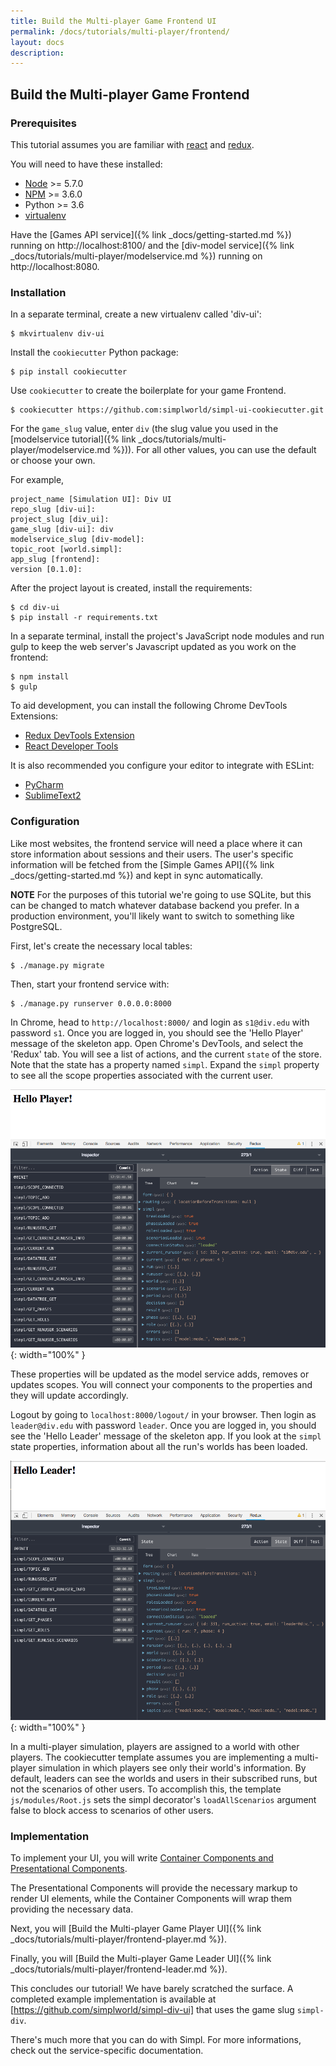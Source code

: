 ```yaml
---
title: Build the Multi-player Game Frontend UI
permalink: /docs/tutorials/multi-player/frontend/
layout: docs
description:
---
```


## Build the Multi-player Game Frontend

### Prerequisites

This tutorial assumes you are familiar with [react](https://reactjs.org) and [redux](https://github.com/reduxjs/react-redux).

You will need to have these installed:

* [Node](https://nodejs.org) >= 5.7.0
* [NPM](https://nodejs.org) >= 3.6.0
* Python >= 3.6
* [virtualenv](https://virtualenv.pypa.io/en/stable/)

Have the [Games API service]({% link _docs/getting-started.md %}) running on http://localhost:8100/ and 
the [div-model service]({% link _docs/tutorials/multi-player/modelservice.md %}) running on http://localhost:8080. 

### Installation

In a separate terminal, create a new virtualenv called 'div-ui':

```shell
$ mkvirtualenv div-ui
```

Install the `cookiecutter` Python package:

```shell
$ pip install cookiecutter
```

Use `cookiecutter` to create the boilerplate for your game Frontend.

```shell
$ cookiecutter https://github.com:simplworld/simpl-ui-cookiecutter.git
```

For the `game_slug` value, enter `div` (the slug value you used in the [modelservice tutorial]({% link _docs/tutorials/multi-player/modelservice.md %})). 
For all other values, you can use the default or choose your own.

For example,

```shell
project_name [Simulation UI]: Div UI	
repo_slug [div-ui]: 
project_slug [div_ui]: 
game_slug [div-ui]: div
modelservice_slug [div-model]:      
topic_root [world.simpl]: 
app_slug [frontend]: 
version [0.1.0]: 
```

After the project layout is created, install the requirements:

```shell
$ cd div-ui
$ pip install -r requirements.txt
```

In a separate terminal, install the project's JavaScript node modules and run gulp to keep the web server's Javascript updated as you work on the frontend:

```shell
$ npm install
$ gulp
```

To aid development, you can install the following Chrome DevTools Extensions:

* [Redux DevTools Extension](https://chrome.google.com/webstore/detail/redux-devtools/lmhkpmbekcpmknklioeibfkpmmfibljd)
* [React Developer Tools](https://chrome.google.com/webstore/detail/react-developer-tools/fmkadmapgofadopljbjfkapdkoienihi?hl=en)

It is also recommended you configure your editor to integrate with ESLint:

* [PyCharm](https://www.jetbrains.com/help/pycharm/2016.1/eslint.html)
* [SublimeText2](https://github.com/roadhump/SublimeLinter-eslint)

### Configuration

Like most websites, the frontend service will need a place where it can store information about sessions and their users. 
The user's specific information will be fetched from the [Simple Games API]({% link _docs/getting-started.md %}) and kept in sync automatically.

**NOTE** For the purposes of this tutorial we're going to use SQLite, but this can be changed to match whatever database backend you prefer. 
In a production environment, you'll likely want to switch to something like PostgreSQL.

First, let's create the necessary local tables:

```shell
$ ./manage.py migrate
```

Then, start your frontend service with:

```shell
$ ./manage.py runserver 0.0.0.0:8000
```

In Chrome, head to `http://localhost:8000/` and login as `s1@div.edu` with password `s1`.
Once you are logged in, you should see the 'Hello Player' message of the skeleton app.
Open Chrome's DevTools, and select the 'Redux' tab. You will see a list of actions, and the
current `state` of the store. Note that the state has a property named `simpl`. Expand the `simpl` property
to see all the scope properties associated with the current user.

![](/assets/img/tutorials/multi-player/Hello_Simpl_Player.png){: width="100%" }

These properties will be updated as the model service adds, removes or updates scopes.
You will connect your components to the properties and they will update accordingly.

Logout by going to `localhost:8000/logout/` in your browser. Then login as `leader@div.edu` with password `leader`.
Once you are logged in, you should see the 'Hello Leader' message of the skeleton app. If you look at the `simpl`
state properties, information about all the run's worlds has been loaded.

![](/assets/img/tutorials/multi-player/Hello_Simpl_Leader.png){: width="100%" }

In a multi-player simulation, players are assigned to a world with other players.
The cookiecutter template assumes you are implementing a multi-player simulation in which players
see only their world's information. By default, leaders can see the worlds and users in their subscribed runs,
but not the scenarios of other users. To accomplish this, the template `js/modules/Root.js` sets the simpl decorator's 
`loadAllScenarios` argument false to block access to scenarios of other users.

### Implementation

To implement your UI, you will write [Container Components and Presentational Components](https://medium.com/@dan_abramov/smart-and-dumb-components-7ca2f9a7c7d0).

The Presentational Components will provide the necessary markup to render UI elements, while the Container Components will wrap them providing the necessary data.

Next, you will [Build the Multi-player Game Player UI]({% link _docs/tutorials/multi-player/frontend-player.md %}).

Finally, you will [Build the Multi-player Game Leader UI]({% link _docs/tutorials/multi-player/frontend-leader.md %}).


This concludes our tutorial! We have barely scratched the surface. A completed example implementation is available at 
[https://github.com/simplworld/simpl-div-ui]<!--(https://github.com/simplworld/simpl-div-ui)-->
that uses the game slug `simpl-div`.

There's much more that you can do with Simpl. For more informations, check out the service-specific documentation.
